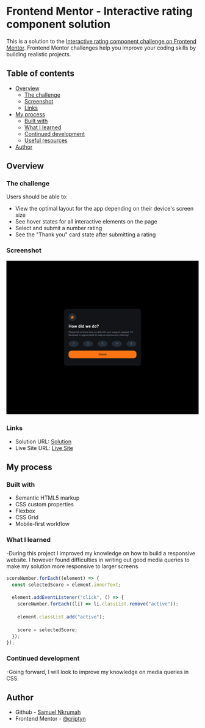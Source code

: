 # Frontend Mentor - Interactive rating component solution

This is a solution to the [Interactive rating component challenge on Frontend Mentor](https://www.frontendmentor.io/challenges/interactive-rating-component-koxpeBUmI). Frontend Mentor challenges help you improve your coding skills by building realistic projects. 

## Table of contents

- [Overview](#overview)
  - [The challenge](#the-challenge)
  - [Screenshot](#screenshot)
  - [Links](#links)
- [My process](#my-process)
  - [Built with](#built-with)
  - [What I learned](#what-i-learned)
  - [Continued development](#continued-development)
  - [Useful resources](#useful-resources)
- [Author](#author)


## Overview

### The challenge

Users should be able to:

- View the optimal layout for the app depending on their device's screen size
- See hover states for all interactive elements on the page
- Select and submit a number rating
- See the "Thank you" card state after submitting a rating

### Screenshot

![interactive-rating-component-main](./design/design-completed.png)


### Links

- Solution URL: [Solution](https://github.com/nanayaww/FrontendMentor-Challenges/tree/main/interactive-rating-component)
- Live Site URL: [Live Site](https://nanayaww.github.io/FrontendMentor-Challenges/interactive-rating-component)

## My process

### Built with

- Semantic HTML5 markup
- CSS custom properties
- Flexbox
- CSS Grid
- Mobile-first workflow

### What I learned

-During this project I improved my knowledge on how to build a responsive website. I however found difficulties in writing out good media queries to make my solution more responsive to larger screens.


```js
scoreNumber.forEach((element) => {
  const selectedScore = element.innerText;

  element.addEventListener("click", () => {
    scoreNumber.forEach((li) => li.classList.remove("active"));

    element.classList.add("active");

    score = selectedScore;
  });
});
```

### Continued development

-Going forward, I will look to improve my knowledge on media queries in CSS.

## Author

- Github - [Samuel Nkrumah](https://github.com/nanayaww)
- Frontend Mentor - [@criptyn](https://www.frontendmentor.io/profile/criptyn)
